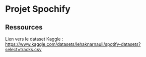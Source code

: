 # Projet Spochify

## Ressources

Lien vers le dataset Kaggle : https://www.kaggle.com/datasets/lehaknarnauli/spotify-datasets?select=tracks.csv
